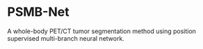 # PSMB-Net
A whole-body PET/CT tumor segmentation method using position supervised multi-branch neural network.
